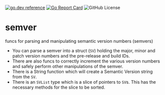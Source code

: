 <!-- Code generated by mkbadge; DO NOT EDIT. START -->
[![go.dev reference](https://img.shields.io/badge/go.dev-reference-green?logo=go)](https://pkg.go.dev/mod/github.com/nickwells/semver.mod/v2)
[![Go Report Card](https://goreportcard.com/badge/github.com/nickwells/semver.mod/v2)](https://goreportcard.com/report/github.com/nickwells/semver.mod/v2)
![GitHub License](https://img.shields.io/github/license/nickwells/semver.mod)
<!-- Code generated by mkbadge; DO NOT EDIT. END -->

# semver
funcs for parsing and manipulating semantic version numbers (semvers)

* You can parse a semver into a struct (`SV`) holding the major, minor and
  patch version numbers and the pre-release and build IDs.
* There are also funcs to correctly increment the various version numbers and
  safely perform other manipulations of the semver.
* There is a String function which will create a Semantic Version string from
  the `SV`.
* There is an `SVList` type which is a slice of pointers to `SV`s. This has
  the necessary methods for the slice to be sorted.

